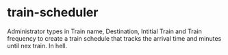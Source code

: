 # train-scheduler

Administrator types in Train name, Destination, Intitial Train and Train frequency to create a train schedule that tracks the arrival time and minutes until nex train. In hell.